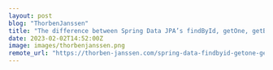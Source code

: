 ```yaml
---
layout: post
blog: "ThorbenJanssen"
title: "The difference between Spring Data JPA’s findById, getOne, getById, and findOne methods"
date: 2023-02-02T14:52:00Z
image: images/thorbenjanssen.png
remote_url: "https://thorben-janssen.com/spring-data-findbyid-getone-getbyid-and-findone/"
---
```

